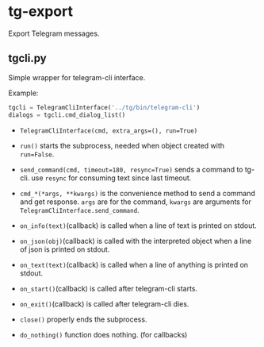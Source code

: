 # tg-export
Export Telegram messages.

## tgcli.py
Simple wrapper for telegram-cli interface.

Example:
```python
tgcli = TelegramCliInterface('../tg/bin/telegram-cli')
dialogs = tgcli.cmd_dialog_list()
```

* `TelegramCliInterface(cmd, extra_args=(), run=True)`

 * `run()` starts the subprocess, needed when object created with `run=False`.

 * `send_command(cmd, timeout=180, resync=True)` sends a command to tg-cli. use `resync` for consuming text since last timeout.

 * `cmd_*(*args, **kwargs)` is the convenience method to send a command and get response. `args` are for the command, `kwargs` are arguments for `TelegramCliInterface.send_command`.

 * `on_info(text)`(callback) is called when a line of text is printed on stdout.
 * `on_json(obj)`(callback) is called with the interpreted object when a line of json is printed on stdout.
 * `on_text(text)`(callback) is called when a line of anything is printed on stdout.
 * `on_start()`(callback) is called after telegram-cli starts.
 * `on_exit()`(callback) is called after telegram-cli dies.

 * `close()` properly ends the subprocess.

* `do_nothing()` function does nothing. (for callbacks)
